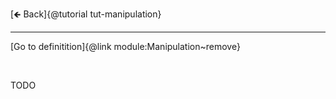 [🡸 Back]{@tutorial tut-manipulation}
___

[Go to definitition]{@link module:Manipulation~remove}

&nbsp;

TODO
